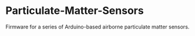 Particulate-Matter-Sensors
==========================

Firmware for a series of Arduino-based airborne particulate matter sensors. 